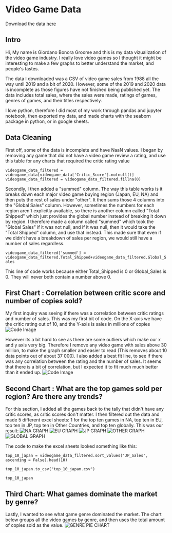 # Video Game Data
Download the data [here](https://www.kaggle.com/ashaheedq/video-games-sales-2019)

## Intro
Hi, My name is Giordano Bonora Groome and this is my data vizualization of the video game industry. I really love video games so I thought it might be interesting to make a few graphs to better understand the market, and people's tastes.

The data I downloaded was a CSV of video game sales from 1988 all the way until 2019 and a bit of 2020. However, some of the 2019 and 2020 data is incomplete as those figures have not finished being published yet. The data includes total sales, where the sales were made, ratings of games, genres of games, and their titles respectively.

I love python, therefore I did most of my work through pandas and jupyter notebook, then exported my data, and made charts with the seaborn package in python, or in google sheets.

## Data Cleaning

First off, some of the data is incomplete and have NaaN values. I began by removing any game that did not have a video game review a rating, and use this table for any charts that required the critic rating value

`videogame_data_filtered = videogame_data[videogame_data['Critic_Score'].notnull()]
videogame_data_filtered = videogame_data_filtered.fillna(0)`

Secondly, I then added a "summed" column. The way this table works is it breaks down each major video game buying region (Japan, EU, NA) and then puts the rest of sales under "other". It then sums those 4 columns into the "Global Sales" column. However, sometimes the numbers for each region aren't explicitly available, so there is another column called "Total Shipped" which just provides the global number instead of breaking it down by region. I therefore made a column called "summed" which took the "Global Sales" if it was not null, and if it was null, then it would take the "Total Shipped" column, and use that instead. This made sure that even if we didn't have a breakdown of sales per region, we would still have a number of sales regardless.

`videogame_data_filtered['summed'] = videogame_data_filtered.Total_Shipped+videogame_data_filtered.Global_Sales`

This line of code works because either Total_Shipped is 0 or Global_Sales is 0. They will never both contain a number above 0. 

## First Chart : Correlation between critic score and number of copies sold?

My first inquiry was seeing if there was a correlation between critic ratings and number of sales. This was my first bit of code. On the X-axis we have the critic rating out of 10, and the Y-axis is sales in millions of copies
![Code Image](https://media.journalism.berkeley.edu/upload/2020/08/1597208197a40ad02.png)

However its a bit hard to see as there are some outliers which make our x and y axis very big. Therefore I remove any video game with sales above 30 million, to make the graph smaller and easier to read (This removes about 10 data points out of about 37 000). I also added a best fit line, to see if there was any correlation between the rating and the number of sales. It seems that there is a bit of correlation, but I expected it to fit much much better than it ended up.
![Code Image](https://media.journalism.berkeley.edu/upload/2020/08/1597208327e0c0c64.png)

## Second Chart : What are the top games sold per region? Are there any trends?
For this section, I added all the games back to the tally that didn't have any critic scores, as critic scores don't matter. I then filtered out the data and made 5 different excel sheets: 1 for the top ten games in NA, top ten in EU, top ten in JP, top ten in Other Countries, and top ten globally. This was our result:
![NA GRAPH](https://media.journalism.berkeley.edu/upload/2020/08/1597209013d599560.png)
![EU GRAPH](https://media.journalism.berkeley.edu/upload/2020/08/15972095311a7be88.png)
![JP GRAPH](https://media.journalism.berkeley.edu/upload/2020/08/15972097057689053.png)
![OTHER GRAPH](https://media.journalism.berkeley.edu/upload/2020/08/1597210013c52ff36.png)
![GLOBAL GRAPH](https://media.journalism.berkeley.edu/upload/2020/08/1597210218230cd32.png)

The code to make the excel sheets looked something like this:

`top_10_japan = videogame_data_filtered.sort_values('JP_Sales', ascending = False).head(10)`

`top_10_japan.to_csv("top_10_japan.csv")`

`top_10_japan`

## Third Chart: What games dominate the market by genre?
Lastly, I wanted to see what game genre dominated the market. The chart below groups all the video games by genre, and then uses the total amount of copies sold as the value.
![GENRE PIE CHART](https://media.journalism.berkeley.edu/upload/2020/08/1597211023af8553b.png)
